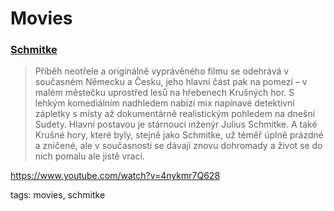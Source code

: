 # Movies

### [Schmitke](http://www.csfd.cz/film/389075-schmitke/videa/)
> Příběh neotřele a originálně vyprávěného filmu se odehrává v současném Německu a Česku, jeho hlavní část pak na pomezí – v malém městečku uprostřed lesů na hřebenech Krušných hor. S lehkým komediálním nadhledem nabízí mix napínavé detektivní zápletky s místy až dokumentárně realistickým pohledem na dnešní Sudety. Hlavní postavou je stárnoucí inženýr Julius Schmitke. A také Krušné hory, které byly, stejně jako Schmitke, už téměř úplně prázdné a zničené, ale v současnosti se dávají znovu dohromady a život se do nich pomalu ale jistě vrací.


https://www.youtube.com/watch?v=4nykmr7Q628

tags: movies, schmitke